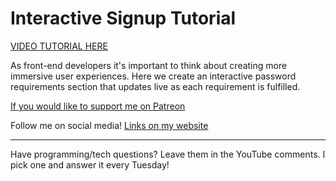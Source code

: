 # Interactive Signup Tutorial

[VIDEO TUTORIAL HERE](https://www.youtube.com/watch?v=gOsJRyqzHtI)

As front-end developers it's important to think about creating more immersive user experiences. Here we create an interactive password requirements section that updates live as each requirement is fulfilled.

[If you would like to support me on Patreon](https://www.patreon.com/portexe)

Follow me on social media! [Links on my website](https://www.portexe.com/)


---

Have programming/tech questions? Leave them in the YouTube comments. I pick one and answer it every Tuesday!
